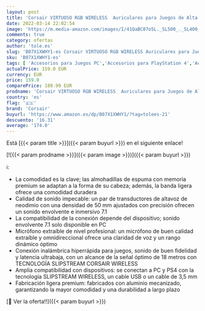 ```yaml
---
layout: post
title: 'Corsair VIRTUOSO RGB WIRELESS  Auriculares para Juegos de Alta Fidelidad  Envolvente e Inmersivo 7.1  Micrófono Extraíble y Omnidireccional  para PC  PS4  Switch y Móviles  Negro'
date: 2022-03-14 22:02:54
image: 'https://m.media-amazon.com/images/I/41QaBC07o5L._SL500_._SL400_.jpg'
comments: true
category: ofertas
author: 'tole.es'
slug: 'B07X1XWHY1-es Corsair VIRTUOSO RGB WIRELESS Auriculares para Juegos de...'
sku: 'B07X1XWHY1-es'
tags: [ 'Accesorios para Juegos PC','Accesorios para PlayStation 4','Accesorios para Xbox One','Auriculares gaming con micrófono para PlayStation 4','Auriculares gaming para PC','Auriculares gaming para Xbox One','Hardware y juegos para PlayStation 4','Hardware y juegos para Xbox One','Juegos y Accesorios para PC','Videojuegos','corsair','ps4', ]
actualPrice: 159.0 EUR
currency: EUR
price: 159.0
comparePrice: 189.99 EUR
prodname: 'Corsair VIRTUOSO RGB WIRELESS  Auriculares para Juegos de Alta Fidelidad  Envolvente e Inmersivo 7.1  Micrófono Extraíble y Omnidireccional  para PC  PS4  Switch y Móviles  Negro'
country: 'es'
flag: '🇪🇸'
brand: 'Corsair'
buyurl: 'https://www.amazon.es/dp/B07X1XWHY1/?tag=tolees-21'
descuento: '16.31'
average: '174.0'
---
```


Está [{{< param title >}}]({{< param buyurl >}}) en el siguiente enlace!

[![{{< param prodname >}}]({{< param image >}})]({{< param buyurl >}})

ℹ️:

- La comodidad es la clave; las almohadillas de espuma con memoria premium se adaptan a la forma de su cabeza; además, la banda ligera ofrece una comodidad duradera
- Calidad de sonido impecable: un par de transductores de altavoz de neodimio con una densidad de 50 mm ajustados con precisión ofrecen un sonido envolvente e inmersivo 7.1
- La compatibilidad de la conexión depende del dispositivo; sonido envolvente 7.1 solo disponible en PC
- Micrófono extraíble de nivel profesional: un micrófono de buen calidad extraíble y omnidireccional ofrece una claridad de voz y un rango dinámico óptimo
- Conexión inalámbrica hiperrápida para juegos, sonido de buen fidelidad y latencia ultrabaja, con un alcance de la señal óptimo de 18 metros con TECNOLOGÍA SLIPSTREAM CORSAIR WIRELESS
- Amplia compatibilidad con dispositivos: se conectan a PC y PS4 con la tecnología SLIPSTREAM WIRELESS, un cable USB o un cable de 3,5 mm
- Fabricación ligera premium: fabricados con aluminio mecanizado, garantizando la mayor comodidad y una durabilidad a largo plazo

[🛒 Ver la oferta!!]({{< param buyurl >}})
